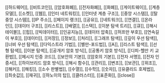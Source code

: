 [[하드웨어]], [[비트코인]], [[암호화폐]], [[전자화폐]], [[화폐]], [[게이트웨이]], [[계층 모델]], [[소켓]], [[웹]], [[인터 네트워킹]], [[인터넷 계층 구조]], [[중앙 시스템]], [[탈중앙 시스템]], [[IP 주소]], [[페이지 랭크]], [[공유]], [[네트워크]], [[연결]], [[온라인]], [[데이터 구조]], [[리스트]], [[배열]], [[스택]], [[이분 탐색 트리]], [[큐]], [[해시 테이블]], [[힙]], [[빅데이터]], [[인공지능]], [[데이터 압축]], [[허프만 부호]], [[연속길이 부호]], [[데이터]], [[저장]], [[정보]], [[처리]], [[그래프 탐색]], [[깊이 우선 탐색]], [[너비 우선 탐색]], [[다익스트라 기법]], [[벨만-포드법]], [[A]], [[리스트 탐색]], [[선형 탐색]], [[이분 탐색]], [[공개키 암호 방식]], [[공통키 암호 방식]], [[디피-헬만 키 교환법]], [[메시지 인증 코드]], [[보안의 기본]], [[암호의 기본]], [[전자 서명]], [[전자 인증서]], [[하이브리드 암호 방식]], [[해시 함수]], [[관리]], [[변조]], [[보관]], [[위조]], [[해커]], [[해킹]], [[소수 판별법]], [[수열]], [[수학]], [[숫자]], [[유클리드 호제법]], [[최솟값]], [[재귀]], [[하노이의 탑]], [[클러스터]], [[표준화]], [[close]]